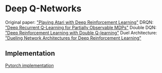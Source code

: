 # Deep Q-Networks

Original paper: ["Playing Atari with Deep Reinforcement Learning"](https://www.cs.toronto.edu/~vmnih/docs/dqn.pdf)
DRQN: ["Deep Recurrent Q-Learning for Partially Observable MDPs"](https://arxiv.org/abs/1507.06527)
Double DQN: ["Deep Reinforcement Learning with Double Q-learning"](https://arxiv.org/abs/1509.06461)
Duel Architecture: ["Dueling Network Architectures for Deep Reinforcement Learning"](https://arxiv.org/abs/1511.06581)

## Implementation
[Pytorch implementation](https://github.com/Junchi-Liang/rl_benchmark/tree/master/python3/rl_benchmark/algorithm/dqn/torch_v1)

